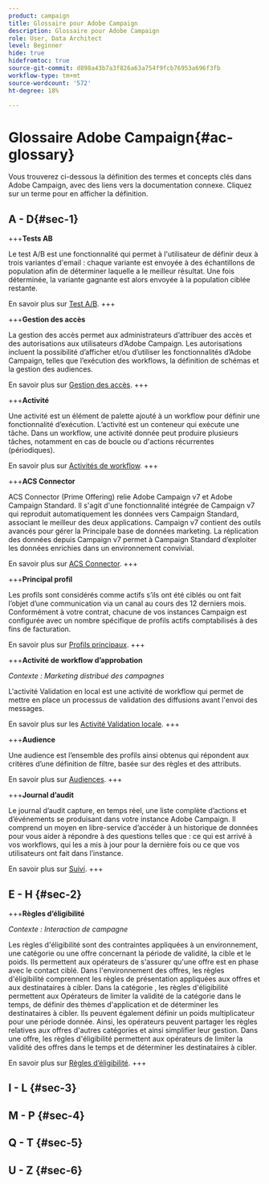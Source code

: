 ```yaml
---
product: campaign
title: Glossaire pour Adobe Campaign
description: Glossaire pour Adobe Campaign
role: User, Data Architect
level: Beginner
hide: true
hidefromtoc: true
source-git-commit: d898a43b7a3f826a63a754f9fcb76953a696f3fb
workflow-type: tm+mt
source-wordcount: '572'
ht-degree: 18%

---
```


# Glossaire Adobe Campaign{#ac-glossary}

Vous trouverez ci-dessous la définition des termes et concepts clés dans Adobe Campaign, avec des liens vers la documentation connexe. Cliquez sur un terme pour en afficher la définition.

## A - D{#sec-1}

+++**Tests AB**

Le test A/B est une fonctionnalité qui permet à l&#39;utilisateur de définir deux à trois variantes d&#39;email : chaque variante est envoyée à des échantillons de population afin de déterminer laquelle a le meilleur résultat. Une fois déterminée, la variante gagnante est alors envoyée à la population ciblée restante.

En savoir plus sur [Test A/B](../../delivery/using/get-started-a-b-testing.md).
+++

+++**Gestion des accès**

La gestion des accès permet aux administrateurs d’attribuer des accès et des autorisations aux utilisateurs d’Adobe Campaign. Les autorisations incluent la possibilité d’afficher et/ou d’utiliser les fonctionnalités d’Adobe Campaign, telles que l’exécution des workflows, la définition de schémas et la gestion des audiences.

En savoir plus sur [Gestion des accès](access-management.md).
+++


+++**Activité**

Une activité est un élément de palette ajouté à un workflow pour définir une fonctionnalité d’exécution. L’activité est un conteneur qui exécute une tâche. Dans un workflow, une activité donnée peut produire plusieurs tâches, notamment en cas de boucle ou d&#39;actions récurrentes (périodiques).

En savoir plus sur [Activités de workflow](../../workflow/using/about-activities.md).
+++

+++**ACS Connector**

ACS Connector (Prime Offering) relie Adobe Campaign v7 et Adobe Campaign Standard. Il s&#39;agit d&#39;une fonctionnalité intégrée de Campaign v7 qui reproduit automatiquement les données vers Campaign Standard, associant le meilleur des deux applications. Campaign v7 contient des outils avancés pour gérer la Principale base de données marketing. La réplication des données depuis Campaign v7 permet à Campaign Standard d’exploiter les données enrichies dans un environnement convivial.

En savoir plus sur [ACS Connector](../../integrations/using/acs-connector-principles-and-data-cycle.md).
+++

+++**Principal profil**

Les profils sont considérés comme actifs s’ils ont été ciblés ou ont fait l’objet d’une communication via un canal au cours des 12 derniers mois. Conformément à votre contrat, chacune de vos instances Campaign est configurée avec un nombre spécifique de profils actifs comptabilisés à des fins de facturation.

En savoir plus sur [Profils principaux](about-profiles.md#active-profiles).
+++


+++**Activité de workflow d’approbation**

*Contexte : Marketing distribué des campagnes*

L&#39;activité Validation en local est une activité de workflow qui permet de mettre en place un processus de validation des diffusions avant l&#39;envoi des messages.

En savoir plus sur les [Activité Validation locale](../../workflow/using/local-approval.md).
+++

+++**Audience**

Une audience est l’ensemble des profils ainsi obtenus qui répondent aux critères d’une définition de filtre, basée sur des règles et des attributs.

En savoir plus sur [Audiences](../../campaign/using/marketing-campaign-target.md).
+++

+++**Journal d’audit**

Le journal d’audit capture, en temps réel, une liste complète d’actions et d’événements se produisant dans votre instance Adobe Campaign. Il comprend un moyen en libre-service d’accéder à un historique de données pour vous aider à répondre à des questions telles que : ce qui est arrivé à vos workflows, qui les a mis à jour pour la dernière fois ou ce que vos utilisateurs ont fait dans l’instance.

En savoir plus sur [Suivi](../../production/using/audit-trail.md).
+++

## E - H {#sec-2}

+++**Règles d’éligibilité**

*Contexte : Interaction de campagne*

Les règles d&#39;éligibilité sont des contraintes appliquées à un environnement, une catégorie ou une offre concernant la période de validité, la cible et le poids. Ils permettent aux opérateurs de s&#39;assurer qu&#39;une offre est en phase avec le contact ciblé.  Dans l&#39;environnement des offres, les règles d&#39;éligibilité comprennent les règles de présentation appliquées aux offres et aux destinataires à cibler.  Dans la catégorie , les règles d&#39;éligibilité permettent aux Opérateurs de limiter la validité de la catégorie dans le temps, de définir des thèmes d&#39;application et de déterminer les destinataires à cibler. Ils peuvent également définir un poids multiplicateur pour une période donnée. Ainsi, les opérateurs peuvent partager les règles relatives aux offres d&#39;autres catégories et ainsi simplifier leur gestion.  Dans une offre, les règles d&#39;éligibilité permettent aux opérateurs de limiter la validité des offres dans le temps et de déterminer les destinataires à cibler.

En savoir plus sur [Règles d’éligibilité](../../interaction/using/interaction-and-offer-management.md).
+++

## I - L {#sec-3}


## M - P {#sec-4}

## Q - T {#sec-5}

## U - Z {#sec-6}
